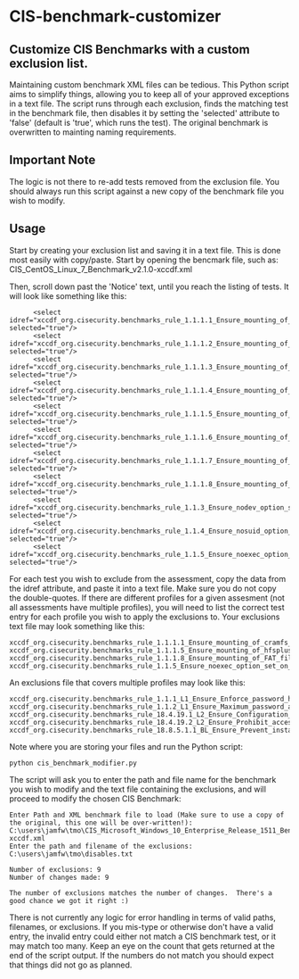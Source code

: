 # CIS-benchmark-customizer
## Customize CIS Benchmarks with a custom exclusion list.

Maintaining custom benchmark XML files can be tedious.  This Python script aims to simplify things, allowing you to keep all of your approved exceptions in a text file.  The script runs through each exclusion, finds the matching test in the benchmark file, then disables it by setting the 'selected' attribute to 'false' (default is 'true', which runs the test).  The original benchmark is overwritten to mainting naming requirements.

## Important Note
The logic is not there to re-add tests removed from the exclusion file.  You should always run this script against a new copy of the benchmark file you wish to modify.

## Usage
Start by creating your exclusion list and saving it in a text file.  This is done most easily with copy/paste.  Start by opening the bencmark file, such as:  CIS_CentOS_Linux_7_Benchmark_v2.1.0-xccdf.xml

Then, scroll down past the 'Notice' text, until you reach the listing of tests.  It will look like something like this:

```
      <select idref="xccdf_org.cisecurity.benchmarks_rule_1.1.1.1_Ensure_mounting_of_cramfs_filesystems_is_disabled" selected="true"/>
      <select idref="xccdf_org.cisecurity.benchmarks_rule_1.1.1.2_Ensure_mounting_of_freevxfs_filesystems_is_disabled" selected="true"/>
      <select idref="xccdf_org.cisecurity.benchmarks_rule_1.1.1.3_Ensure_mounting_of_jffs2_filesystems_is_disabled" selected="true"/>
      <select idref="xccdf_org.cisecurity.benchmarks_rule_1.1.1.4_Ensure_mounting_of_hfs_filesystems_is_disabled" selected="true"/>
      <select idref="xccdf_org.cisecurity.benchmarks_rule_1.1.1.5_Ensure_mounting_of_hfsplus_filesystems_is_disabled" selected="true"/>
      <select idref="xccdf_org.cisecurity.benchmarks_rule_1.1.1.6_Ensure_mounting_of_squashfs_filesystems_is_disabled" selected="true"/>
      <select idref="xccdf_org.cisecurity.benchmarks_rule_1.1.1.7_Ensure_mounting_of_udf_filesystems_is_disabled" selected="true"/>
      <select idref="xccdf_org.cisecurity.benchmarks_rule_1.1.1.8_Ensure_mounting_of_FAT_filesystems_is_disabled" selected="true"/>
      <select idref="xccdf_org.cisecurity.benchmarks_rule_1.1.3_Ensure_nodev_option_set_on_tmp_partition" selected="true"/>
      <select idref="xccdf_org.cisecurity.benchmarks_rule_1.1.4_Ensure_nosuid_option_set_on_tmp_partition" selected="true"/>
      <select idref="xccdf_org.cisecurity.benchmarks_rule_1.1.5_Ensure_noexec_option_set_on_tmp_partition" selected="true"/>
```    

For each test you wish to exclude from the assessment, copy the data from the idref attribute, and paste it into a text file.  Make sure you do not copy the double-quotes.  If there are different profiles for a given assesment (not all assessments have multiple profiles), you will need to list the correct test entry for each profile you wish to apply the exclusions to.  Your exclusions text file may look something like this:

```
xccdf_org.cisecurity.benchmarks_rule_1.1.1.1_Ensure_mounting_of_cramfs_filesystems_is_disabled
xccdf_org.cisecurity.benchmarks_rule_1.1.1.5_Ensure_mounting_of_hfsplus_filesystems_is_disabled
xccdf_org.cisecurity.benchmarks_rule_1.1.1.8_Ensure_mounting_of_FAT_filesystems_is_disabled
xccdf_org.cisecurity.benchmarks_rule_1.1.5_Ensure_noexec_option_set_on_tmp_partition
```

An exclusions file that covers multiple profiles may look like this:

```
xccdf_org.cisecurity.benchmarks_rule_1.1.1_L1_Ensure_Enforce_password_history_is_set_to_24_or_more_passwords
xccdf_org.cisecurity.benchmarks_rule_1.1.2_L1_Ensure_Maximum_password_age_is_set_to_60_or_fewer_days_but_not_0
xccdf_org.cisecurity.benchmarks_rule_18.4.19.1_L2_Ensure_Configuration_of_wireless_settings_using_Windows_Connect_Now_is_set_to_Disabled
xccdf_org.cisecurity.benchmarks_rule_18.4.19.2_L2_Ensure_Prohibit_access_of_the_Windows_Connect_Now_wizards_is_set_to_Enabled
xccdf_org.cisecurity.benchmarks_rule_18.8.5.1.1_BL_Ensure_Prevent_installation_of_devices_that_match_any_of_these_device_IDs_is_set_to_Enabled

```


Note where you are storing your files and run the Python script:

```
python cis_benchmark_modifier.py
```

The script will ask you to enter the path and file name for the benchmark you wish to modify and the text file containing the exclusions, and will proceed to modify the chosen CIS Benchmark:

```
Enter Path and XML benchmark file to load (Make sure to use a copy of the original, this one will be over-written!): C:\users\jamfw\tmo\CIS_Microsoft_Windows_10_Enterprise_Release_1511_Benchmark_v1.1.0-xccdf.xml
Enter the path and filename of the exclusions: C:\users\jamfw\tmo\disables.txt

Number of exclusions: 9
Number of changes made: 9

The number of exclusions matches the number of changes.  There's a good chance we got it right :)
```

There is not currently any logic for error handling in terms of valid paths, filenames, or exclusions.  If you mis-type or otherwise don't have a valid entry, the invalid entry could either not match a CIS benchmark test, or it may match too many.  Keep an eye on the count that gets returned at the end of the script output.  If the numbers do not match you should expect that things did not go as planned.


